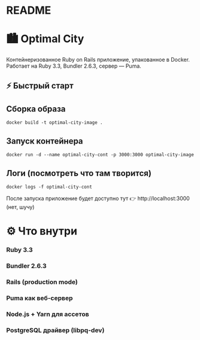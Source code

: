 # README

# 🏙 Optimal City

Контейнеризованное Ruby on Rails приложение, упакованное в Docker.
Работает на Ruby 3.3, Bundler 2.6.3, сервер — Puma.

## ⚡ Быстрый старт
## Сборка образа
```docker build -t optimal-city-image .```

## Запуск контейнера
```docker run -d --name optimal-city-cont -p 3000:3000 optimal-city-image```

## Логи (посмотреть что там творится)
```docker logs -f optimal-city-cont```


После запуска приложение будет доступно тут 👉 http://localhost:3000 (нет, шучу)

# ⚙️ Что внутри

### Ruby 3.3

### Bundler 2.6.3

### Rails (production mode)

### Puma как веб-сервер

### Node.js + Yarn для ассетов

### PostgreSQL драйвер (libpq-dev)
